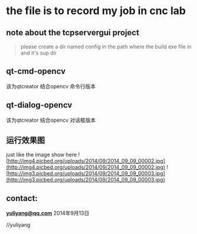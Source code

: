 # the file is to record my job in cnc lab
## note about the tcpservergui project
> please create a dir named config in the path where the build exe file in and it's sup dir

qt-cmd-opencv
---

该为qtcreator  结合opencv 命令行版本 

qt-dialog-opencv
---

该为qtcreator  结合opencv 对话框版本

运行效果图
---

just like the image show here
![http://img4.picbed.org/uploads/2014/09/2014_09_09_00002.jpg](http://img4.picbed.org/uploads/2014/09/2014_09_09_00002.jpg)
![http://img3.picbed.org/uploads/2014/09/2014_09_09_00003.jpg](http://img3.picbed.org/uploads/2014/09/2014_09_09_00003.jpg)

contact:
---

**yuliyang@qq.com**
2014年9月13日

//yuliyang
